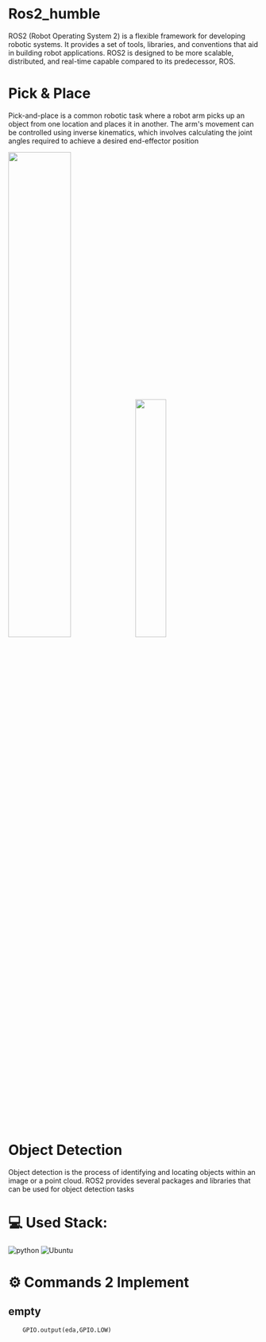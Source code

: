 # Ros2_humble
ROS2 (Robot Operating System 2) is a flexible framework for developing robotic systems. It provides a set of tools, libraries, and conventions that aid in building robot applications. ROS2 is designed to be more scalable, distributed, and real-time capable compared to its predecessor, ROS.


<p align="left">
  
# Pick & Place
Pick-and-place is a common robotic task where a robot arm picks up an object from one location and places it in another. The arm's movement can be controlled using inverse kinematics, which involves calculating the joint angles required to achieve a desired end-effector position

<img width="50%" src="https://github.com/Ganesh200010/Ros2_humble_Pick_Place_Object_Detection/assets/125490197/447fcb4f-bd8e-4d32-b8f6-7ee6f39b5172"/>
<img width="35%" src="https://github.com/Ganesh200010/Ros2_humble_Pick_Place_Object_Detection/assets/125490197/2a1bc3cf-2a11-4ec5-9e6a-193e454f1d26"/>
</p>




# Object Detection

Object detection is the process of identifying and locating objects within an image or a point cloud. ROS2 provides several packages and libraries that can be used for object detection tasks

# 💻 Used Stack:

<p align="left">

<img  alt="python" src="https://img.shields.io/badge/python-3670A0?style=for-the-badge&logo=python&logoColor=ffdd54"/>
<img  alt="Ubuntu" src="https://img.shields.io/badge/Linux-FCC624?style=for-the-badge&logo=linux&logoColor=black"/>

</p>




# ⚙️ Commands 2 Implement

    
## empty
        
        GPIO.output(eda,GPIO.LOW)

